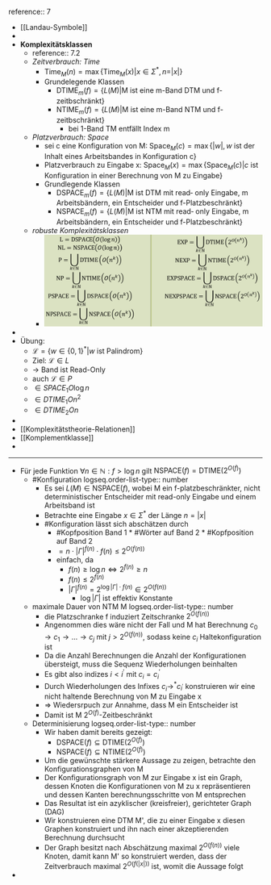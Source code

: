 reference:: 7

- [[Landau-Symbole]]
-
- **Komplexitätsklassen**
	- reference:: 7.2
	- *Zeitverbrauch: Time*
		- $\text{Time}_{M}\left(n\right)=\max\left\lbrace\text{Time}_{M}\left(x\right)|x\in\Sigma^{\ast},n=|x|\right\rbrace$
		- Grundelegende Klassen
			- $\text{DTIME}_{m}\left(f\right)=\left\lbrace L\left(M\right)|\text{M ist eine m-Band DTM und f-zeitbschränkt}\right\rbrace$
			- $\text{NTIME}_{m}\left(f\right)=\left\lbrace L\left(M\right)|\text{M ist eine m-Band NTM und f-zeitbschränkt}\right\rbrace$
				- bei 1-Band TM entfällt Index m
	- *Platzverbrauch: Space*
		- sei c eine Konfiguration von M: $\text{Space}_{M}\left(c\right)=\max\left\lbrace|w|,w\text{ ist der Inhalt eines Arbeitsbandes in Konfiguration c}\right\rbrace$
		- Platzverbrauch zu Eingabe x: $\text{Space}_{M}\left(x\right)=\max\left\lbrace\text{Space}_{M}\left(c\right)|c\text{ ist Konfiguration in einer Berechnung von M zu Eingabe}\right\rbrace$
		- Grundlegende Klassen
			- $\text{DSPACE}_{m}\left(f\right)=\left\lbrace L\left(M\right)|\text{M ist DTM mit read‐ only Eingabe, m Arbeitsbändern, ein Entscheider und f-Platzbeschränkt}\right\rbrace$
			- $\text{NSPACE}_{m}\left(f\right)=\left\lbrace L\left(M\right)|\text{M ist NTM mit read‐ only Eingabe, m Arbeitsbändern, ein Entscheider und f-Platzbeschränkt}\right\rbrace$
	- *robuste Komplexitätsklassen*
		- ![image.png](../assets/image_1748865917470_0.png)
-
- Übung:
	- $\mathcal{L}=\left\lbrace w\in\left\lbrace0,1\right\rbrace^{\ast}|w\text{ ist Palindrom}\right\rbrace$
	- Ziel: $\mathcal{L}\in L$
	- -> Band ist Read-Only
	- auch $\mathcal{L}\in P$
	- $\in SPACE_1O\log n$
	- $\in DTIME_1On^2$
	- $\in DTIME_2On$
-
- [[Komplexitätstheorie-Relationen]]
- [[Komplementklasse]]
-
- ---
- Für jede Funktion $\forall n\in\mathbb{N}:f>\log n$ gilt $\text{NSPACE}\left(f\right)=\text{DTIME}\left(2^{O\left(f\right)}\right)$
	- \#Konfiguration
	  logseq.order-list-type:: number
		- Es sei $L\left(M\right)\in\text{NSPACE}\left(f\right)$, wobei M ein f-platzbeschränkter, nicht deterministischer Entscheider mit read-only Eingabe und einem Arbeitsband ist
		- Betrachte eine Eingabe $x\in\Sigma^{\ast}$ der Länge $n=\left|x\right|$
		- \#Konfiguration lässt sich abschätzen durch
			- \#Kopfposition Band 1 * \#Wörter auf Band 2 * \#Kopfposition auf Band 2
			- $=n\cdot\left|\Gamma\right|^{f\left(n\right)}\cdot f\left(n\right)\leq2^{O\left(f\left(n\right)\right)}$
			- einfach, da
				- $f\left(n\right)\geq\log n\Leftrightarrow2^{f\left(n\right)}\geq n$
				- $f\left(n\right)\leq2^{f\left(n\right)}$
				- $\left|\Gamma\right|^{f\left(n\right)}=2^{\log\left|\Gamma\right|\cdot f\left(n\right)}\in2^{O\left(f\left(n\right)\right)}$
					- $\log\left|\Gamma\right|$ ist effektiv Konstante
	- maximale Dauer von NTM M
	  logseq.order-list-type:: number
		- die Platzschranke f induziert Zeitschranke $2^{O\left(f\left(n\right)\right)}$
		- Angenommen dies wäre nicht der Fall und M hat Berechnung $c_0\rightarrow c_1\rightarrow...\rightarrow c_{j}$ mit $j>2^{O\left(f\left(n\right)\right)}$, sodass keine $c_{i}$ Haltekonfiguration ist
		- Da die Anzahl Berechnungen die Anzahl der Konfigurationen übersteigt, muss die Sequenz Wiederholungen beinhalten
		- Es gibt also indizes $i<i^{\prime}$ mit $c_{i}=c_{i}^{\prime}$
		- Durch Wiederholungen des Infixes $c_{i}\rightarrow^{\ast}c_{i^{\prime}}$ konstruieren wir eine nicht haltende Berechnung von M zu Eingabe x
		- => Wiedersrpuch zur Annahme, dass M ein Entscheider ist
		- Damit ist M $2^{O\left(f\right)}$-Zeitbeschränkt
	- Determinisierung
	  logseq.order-list-type:: number
		- Wir haben damit bereits gezeigt:
			- $\text{DSPACE}\left(f\right)\subseteq\text{DTIME}\left(2^{O\left(f\right)}\right)$
			- $\text{NSPACE}\left(f\right)\subseteq\text{NTIME}\left(2^{O\left(f\right)}\right)$
		- Um die gewünschte stärkere Aussage zu zeigen, betrachte den Konfigurationsgraphen von M
		- Der Konfigurationsgraph von M zur Eingabe x ist ein Graph, dessen Knoten die Konfigurationen von M zu x repräsentieren und dessen Kanten berechnungsschritte von M entsprechen
		- Das Resultat ist ein azyklischer (kreisfreier), gerichteter Graph (DAG)
		- Wir konstruieren eine DTM M', die zu einer Eingabe x diesen Graphen konstruiert und ihn nach einer akzeptierenden Berechnung durchsucht
		- Der Graph besitzt nach Abschätzung maximal $2^{O\left(f\left(n\right)\right)}$ viele Knoten, damit kann M' so konstruiert werden, dass der Zeitverbrauch maximal $2^{O\left(f\left(\left|x\right|\right)\right)}$ ist, womit die Aussage folgt
-